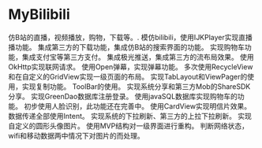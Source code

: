 # MyBilibili
仿B站的直播，视频播放，购物，下载等。.
模仿bilibili，使用IJKPlayer实现直播播功能。
集成第三方的下载功能，集成仿B站的搜索界面的功能。
实现购物车功能，集成支付宝等第三方支付。
集成极光推送，集成第三方的流布局效果。
使用OkHttp实现联网请求。
使用Open弹幕，实现弹幕功能。
多次使用RecycleView和在自定义的GridView实现一级页面的布局。
实现TabLayout和ViewPager的使用，实现复制功能。
ToolBar的使用。
实现系统分享和第三方Mob的ShareSDK分享。
实现GreenDao数据库注册登录。
使用javaSQL数据库实现购物车的功能。
初步使用人脸识别，此功能还在完善中。
使用CardView实现明信片效果。
数据传递全部使用Intent。
实现系统的下拉刷新、第三方的上拉下拉刷新。
实现自定义的圆形头像图片。
使用MVP结构对一级界面进行重构。
判断网络状态，wifi和移动数据两中情况下对图片的而处理。

